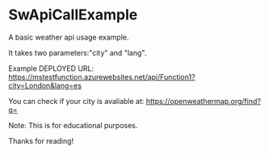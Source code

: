 # SwApiCallExample

A basic weather api usage example.

It takes two parameters:"city" and "lang".

Example DEPLOYED URL: https://mstestfunction.azurewebsites.net/api/Function1?city=London&lang=es

You can check if your city is avaliable at: https://openweathermap.org/find?q=

Note: This is for educational purposes.

Thanks for reading!

